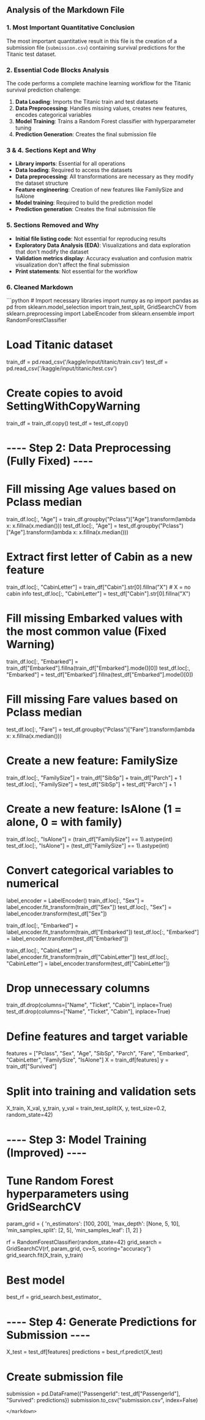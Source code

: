 ## Analysis of the Markdown File

### 1. Most Important Quantitative Conclusion

The most important quantitative result in this file is the creation of a submission file (`submission.csv`) containing survival predictions for the Titanic test dataset.

### 2. Essential Code Blocks Analysis

The code performs a complete machine learning workflow for the Titanic survival prediction challenge:

1. **Data Loading**: Imports the Titanic train and test datasets
2. **Data Preprocessing**: Handles missing values, creates new features, encodes categorical variables
3. **Model Training**: Trains a Random Forest classifier with hyperparameter tuning
4. **Prediction Generation**: Creates the final submission file

### 3 & 4. Sections Kept and Why

- **Library imports**: Essential for all operations
- **Data loading**: Required to access the datasets
- **Data preprocessing**: All transformations are necessary as they modify the dataset structure
- **Feature engineering**: Creation of new features like FamilySize and IsAlone
- **Model training**: Required to build the prediction model
- **Prediction generation**: Creates the final submission file

### 5. Sections Removed and Why

- **Initial file listing code**: Not essential for reproducing results
- **Exploratory Data Analysis (EDA)**: Visualizations and data exploration that don't modify the dataset
- **Validation metrics display**: Accuracy evaluation and confusion matrix visualization don't affect the final submission
- **Print statements**: Not essential for the workflow

### 6. Cleaned Markdown

<markdown>
```python
# Import necessary libraries
import numpy as np
import pandas as pd
from sklearn.model_selection import train_test_split, GridSearchCV
from sklearn.preprocessing import LabelEncoder
from sklearn.ensemble import RandomForestClassifier

# Load Titanic dataset
train_df = pd.read_csv('/kaggle/input/titanic/train.csv')
test_df = pd.read_csv('/kaggle/input/titanic/test.csv')

# Create copies to avoid SettingWithCopyWarning
train_df = train_df.copy()
test_df = test_df.copy()

# ---- Step 2: Data Preprocessing (Fully Fixed) ----
# Fill missing Age values based on Pclass median
train_df.loc[:, "Age"] = train_df.groupby("Pclass")["Age"].transform(lambda x: x.fillna(x.median()))
test_df.loc[:, "Age"] = test_df.groupby("Pclass")["Age"].transform(lambda x: x.fillna(x.median()))

# Extract first letter of Cabin as a new feature
train_df.loc[:, "CabinLetter"] = train_df["Cabin"].str[0].fillna("X")  # X = no cabin info
test_df.loc[:, "CabinLetter"] = test_df["Cabin"].str[0].fillna("X")

# Fill missing Embarked values with the most common value (Fixed Warning)
train_df.loc[:, "Embarked"] = train_df["Embarked"].fillna(train_df["Embarked"].mode()[0])
test_df.loc[:, "Embarked"] = test_df["Embarked"].fillna(test_df["Embarked"].mode()[0])

# Fill missing Fare values based on Pclass median
test_df.loc[:, "Fare"] = test_df.groupby("Pclass")["Fare"].transform(lambda x: x.fillna(x.median()))

# Create a new feature: FamilySize
train_df.loc[:, "FamilySize"] = train_df["SibSp"] + train_df["Parch"] + 1
test_df.loc[:, "FamilySize"] = test_df["SibSp"] + test_df["Parch"] + 1

# Create a new feature: IsAlone (1 = alone, 0 = with family)
train_df.loc[:, "IsAlone"] = (train_df["FamilySize"] == 1).astype(int)
test_df.loc[:, "IsAlone"] = (test_df["FamilySize"] == 1).astype(int)

# Convert categorical variables to numerical
label_encoder = LabelEncoder()
train_df.loc[:, "Sex"] = label_encoder.fit_transform(train_df["Sex"])
test_df.loc[:, "Sex"] = label_encoder.transform(test_df["Sex"])

train_df.loc[:, "Embarked"] = label_encoder.fit_transform(train_df["Embarked"])
test_df.loc[:, "Embarked"] = label_encoder.transform(test_df["Embarked"])

train_df.loc[:, "CabinLetter"] = label_encoder.fit_transform(train_df["CabinLetter"])
test_df.loc[:, "CabinLetter"] = label_encoder.transform(test_df["CabinLetter"])

# Drop unnecessary columns
train_df.drop(columns=["Name", "Ticket", "Cabin"], inplace=True)
test_df.drop(columns=["Name", "Ticket", "Cabin"], inplace=True)

# Define features and target variable
features = ["Pclass", "Sex", "Age", "SibSp", "Parch", "Fare", "Embarked", "CabinLetter", "FamilySize", "IsAlone"]
X = train_df[features]
y = train_df["Survived"]

# Split into training and validation sets
X_train, X_val, y_train, y_val = train_test_split(X, y, test_size=0.2, random_state=42)

# ---- Step 3: Model Training (Improved) ----
# Tune Random Forest hyperparameters using GridSearchCV
param_grid = {
    'n_estimators': [100, 200],
    'max_depth': [None, 5, 10],
    'min_samples_split': [2, 5],
    'min_samples_leaf': [1, 2]
}

rf = RandomForestClassifier(random_state=42)
grid_search = GridSearchCV(rf, param_grid, cv=5, scoring="accuracy")
grid_search.fit(X_train, y_train)

# Best model
best_rf = grid_search.best_estimator_

# ---- Step 4: Generate Predictions for Submission ----
X_test = test_df[features]
predictions = best_rf.predict(X_test)

# Create submission file
submission = pd.DataFrame({"PassengerId": test_df["PassengerId"], "Survived": predictions})
submission.to_csv("submission.csv", index=False)
```
</markdown>